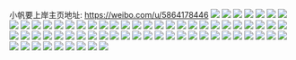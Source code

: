 小帆要上岸主页地址: https://weibo.com/u/5864178446 
![](https://wx4.sinaimg.cn/mw2000/006oRuHkly1h8xbt94h38j30u014047s.jpg) 
![](https://wx4.sinaimg.cn/mw2000/006oRuHkly1h8xbt9f2y1j30u014045v.jpg) 
![](https://wx4.sinaimg.cn/mw2000/006oRuHkly1h8xbt9vpafj31400u0n5z.jpg) 
![](https://wx4.sinaimg.cn/mw2000/006oRuHkly1h8xbta7df3j30sn1ewn3x.jpg) 
![](https://wx4.sinaimg.cn/mw2000/006oRuHkly1h8xbt8pj3cj30u0140n73.jpg) 
![](https://wx4.sinaimg.cn/mw2000/006oRuHkly1h8tax1hmryj30vu0u0wln.jpg) 
![](https://wx4.sinaimg.cn/mw2000/006oRuHkly1h8pa2mztvdj31400u0gvo.jpg) 
![](https://wx4.sinaimg.cn/mw2000/006oRuHkly1h8pa2o6f9gj30u00ya49c.jpg) 
![](https://wx4.sinaimg.cn/mw2000/006oRuHkly1h8pa2owvo9j30u0140aif.jpg) 
![](https://wx4.sinaimg.cn/mw2000/006oRuHkly1h8p9t1f2i7j30hp0hkq5c.jpg) 
![](https://wx4.sinaimg.cn/mw2000/006oRuHkly1h8p9t28idpj30u00wfk33.jpg) 
![](https://wx4.sinaimg.cn/mw2000/006oRuHkly1h8p9t2wl2oj30u0140jxc.jpg) 
![](https://wx4.sinaimg.cn/mw2000/006oRuHkly1h8p9t3u39sj30u0140499.jpg) 
![](https://wx4.sinaimg.cn/mw2000/006oRuHkly1h8p9t4s4opj30u01407c3.jpg) 
![](https://wx4.sinaimg.cn/mw2000/006oRuHkly1h8p9t5kml7j30u01400y8.jpg) 
![](https://wx4.sinaimg.cn/mw2000/006oRuHkly1h8p9t0x8txj30u0140jxn.jpg) 
![](https://wx4.sinaimg.cn/mw2000/006oRuHkly1h8p9t6efbcj30u0140wku.jpg) 
![](https://wx4.sinaimg.cn/mw2000/006oRuHkly1h8p9t79887j30u014047b.jpg) 
![](https://wx4.sinaimg.cn/mw2000/006oRuHkly1h8p9t87kzxj30u0140akf.jpg) 
![](https://wx4.sinaimg.cn/mw2000/006oRuHkly1h8p9t93u16j30u0140jyy.jpg) 
![](https://wx4.sinaimg.cn/mw2000/006oRuHkly1h8p9t9w98cj30u0140wmx.jpg) 
![](https://wx4.sinaimg.cn/mw2000/006oRuHkly1h8p9tawhmzj30u0140dn5.jpg) 
![](https://wx4.sinaimg.cn/mw2000/006oRuHkly1h8p9tbsj5yj30u014047o.jpg) 
![](https://wx4.sinaimg.cn/mw2000/006oRuHkly1h8lzwrvb0qj30u0140494.jpg) 
![](https://wx4.sinaimg.cn/mw2000/006oRuHkly1h8lzysi4a4j30u0140guz.jpg) 
![](https://wx4.sinaimg.cn/mw2000/006oRuHkly1h8lzwvfswfj30u01407bw.jpg) 
![](https://wx4.sinaimg.cn/mw2000/006oRuHkly1h8lzx767p1j30u0140qdq.jpg) 
![](https://wx4.sinaimg.cn/mw2000/006oRuHkly1h8lzxnvp7lj30u0140amc.jpg) 
![](https://wx4.sinaimg.cn/mw2000/006oRuHkly1h8lzyol9hvj30u0140tj0.jpg) 
![](https://wx4.sinaimg.cn/mw2000/006oRuHkly1h8lzyqrps2j30u0140dla.jpg) 
![](https://wx4.sinaimg.cn/mw2000/006oRuHkly1h8lzwo2njlj30u0140agb.jpg) 
![](https://wx4.sinaimg.cn/mw2000/006oRuHkly1h8lzytq710j30u014047g.jpg) 
![](https://wx4.sinaimg.cn/mw2000/006oRuHkly1h8lzyuukzkj30u0140dps.jpg) 
![](https://wx4.sinaimg.cn/mw2000/006oRuHkly1h8lzyvj13bj30u0140n66.jpg) 
![](https://wx4.sinaimg.cn/mw2000/006oRuHkly1h8d5k7lri1j30u0140te2.jpg) 
![](https://wx4.sinaimg.cn/mw2000/006oRuHkly1h81z30fvf6j30u0140guk.jpg) 
![](https://wx4.sinaimg.cn/mw2000/006oRuHkly1h81z2pzsaqj30u0140gs9.jpg) 
![](https://wx4.sinaimg.cn/mw2000/006oRuHkly1h81z32nkg0j30u0140th0.jpg) 
![](https://wx4.sinaimg.cn/mw2000/006oRuHkly1h81z34cuq9j30u01anaio.jpg) 
![](https://wx4.sinaimg.cn/mw2000/006oRuHkly1h81z34ux2ij30u01hc7al.jpg) 
![](https://wx4.sinaimg.cn/mw2000/006oRuHkly1h7umv53gq5j30u017oaht.jpg) 
![](https://wx4.sinaimg.cn/mw2000/006oRuHkly1h7umv4jbikj30u0140tfc.jpg) 
![](https://wx4.sinaimg.cn/mw2000/006oRuHkly1h7oqsrowhrj30u0140wk7.jpg) 
![](https://wx4.sinaimg.cn/mw2000/006oRuHkly1h7lci8q21vj30u0140456.jpg) 
![](https://wx4.sinaimg.cn/mw2000/006oRuHkly1h7hryj4s3fj30u0140n79.jpg) 
![](https://wx4.sinaimg.cn/mw2000/006oRuHkly1h7hryk5ddlj30u0140gre.jpg) 
![](https://wx4.sinaimg.cn/mw2000/006oRuHkly1h7hrym9lknj30u0140123.jpg) 
![](https://wx4.sinaimg.cn/mw2000/006oRuHkly1h7hrynavqoj30u0140465.jpg) 
![](https://wx4.sinaimg.cn/mw2000/006oRuHkly1h7hrynqmxrj30u00wfagy.jpg) 
![](https://wx4.sinaimg.cn/mw2000/006oRuHkly1h6z4iq9mf6j30u0140k08.jpg) 
![](https://wx4.sinaimg.cn/mw2000/006oRuHkly1h6z4n2i2r2j30u01400uw.jpg) 
![](https://wx4.sinaimg.cn/mw2000/006oRuHkly1h6z4n3ydntj30u0140n6t.jpg) 
![](https://wx4.sinaimg.cn/mw2000/006oRuHkly1h6z4n4i1qlj30t10pn0uf.jpg) 
![](https://wx4.sinaimg.cn/mw2000/006oRuHkly1h6z4n2wjs7j30ue0tyn22.jpg) 
![](https://wx4.sinaimg.cn/mw2000/006oRuHkly1h6z4n3cldzj30u0140ab6.jpg) 
![](https://wx4.sinaimg.cn/mw2000/006oRuHkly1h6z4nxjgyyj30u0140n26.jpg) 
![](https://wx4.sinaimg.cn/mw2000/006oRuHkly1h6z4ndmxzlj30u0140jv3.jpg) 
![](https://wx4.sinaimg.cn/mw2000/006oRuHkly1h6z6lfbgdbj31ds0n04bs.jpg) 
![](https://wx4.sinaimg.cn/mw2000/006oRuHkly1h5ipegukvij32a227g7wi.jpg) 
![](https://wx4.sinaimg.cn/mw2000/006oRuHkly1h59xuljhokj31hc0u0dne.jpg) 
![](https://wx4.sinaimg.cn/mw2000/006oRuHkly1h59xuzv3yuj31hc0u0n6n.jpg) 
![](https://wx4.sinaimg.cn/mw2000/006oRuHkly1h59xw30s1aj30u01hcnab.jpg) 
![](https://wx4.sinaimg.cn/mw2000/006oRuHkly1h4sdbroatbj30xc3pcx6p.jpg) 
![](https://wx4.sinaimg.cn/mw2000/006oRuHkly1gef4vkrw9aj31120kun0d.jpg) 
![](https://wx4.sinaimg.cn/mw2000/006oRuHkly1g9dv6uku23j30u0190jxb.jpg) 
![](https://wx4.sinaimg.cn/mw2000/006oRuHkly1g8sp3jsz2sj30ku0swgnq.jpg) 
